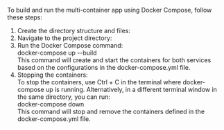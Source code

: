 To build and run the multi-container app using Docker Compose, follow these steps:  

1. Create the directory structure and files:
2. Navigate to the project directory:
3. Run the Docker Compose command:  
   docker-compose up --build  
This command will create and start the containers for both services based on the configurations in the docker-compose.yml file.
4. Stopping the containers:  
   To stop the containers, use Ctrl + C in the terminal where docker-compose up is running. Alternatively, in a different terminal window in the same directory, you can run:  
   docker-compose down  
   This command will stop and remove the containers defined in the docker-compose.yml file.
   
   
